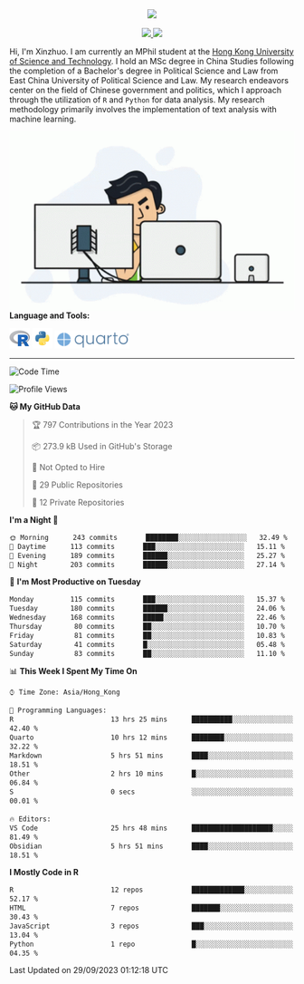 <div align='center'>
<img src='https://readme-typing-svg.herokuapp.com?font=Lora&color=4d3900&center=true&lines=HKUST+Mphil+in+SOSC;Focus+on+China;Code+for+PoliSci'/>
</div>

<p align='center'>
 <a href
='https://www.linkedin.com/in/xinzhuo-huang-5161011ba/' target='_blank'>
        <img src='https://img.shields.io/badge/linkedin%20-%230077B5.svg?&style=for-the-badge&logo=linkedin&logoColor=white'/>
    </a>
 <a href='https://twitter.com/HsinchoH' target='_blank'>
        <img src='https://img.shields.io/badge/Twitter-1DA1F2?style=for-the-badge&logo=twitter&logoColor=white'/>
    </a>
    </p>
    
Hi, I'm Xinzhuo. I am currently an MPhil student at the [Hong Kong University of Science and Technology](https://sosc.hkust.edu.hk/node/613). I hold an MSc degree in China Studies following the completion of a Bachelor's degree in Political Science and Law from East China University of Political Science and Law. My research endeavors center on the field of Chinese government and politics, which I approach through the utilization of `R` and `Python` for data analysis. My research methodology primarily involves the implementation of text analysis with machine learning.




<img align='right' src="https://github.com/xinzhuohkust/xinzhuohkust/blob/main/programmer.gif" width="590">



**Language and Tools:**  

<code><img height="36" src="https://raw.githubusercontent.com/github/explore/80688e429a7d4ef2fca1e82350fe8e3517d3494d/topics/r/r.png"></code>
<code><img height="36" src="https://raw.githubusercontent.com/github/explore/80688e429a7d4ef2fca1e82350fe8e3517d3494d/topics/python/python.png"></code>
<code><img height="32" src="https://github.com/quarto-dev/quarto-r/blob/main/man/figures/quarto.png"></code>

---
<!--START_SECTION:waka-->
![Code Time](http://img.shields.io/badge/Code%20Time-975%20hrs%2033%20mins-blue)

![Profile Views](http://img.shields.io/badge/Profile%20Views-12-blue)

**🐱 My GitHub Data** 

> 🏆 797 Contributions in the Year 2023
 > 
> 📦 273.9 kB Used in GitHub's Storage 
 > 
> 🚫 Not Opted to Hire
 > 
> 📜 29 Public Repositories 
 > 
> 🔑 12 Private Repositories  
 > 
**I'm a Night 🦉** 

```text
🌞 Morning      243 commits       ████████░░░░░░░░░░░░░░░░░   32.49 % 
🌆 Daytime      113 commits       ███░░░░░░░░░░░░░░░░░░░░░░   15.11 % 
🌃 Evening      189 commits       ██████░░░░░░░░░░░░░░░░░░░   25.27 % 
🌙 Night        203 commits       ██████░░░░░░░░░░░░░░░░░░░   27.14 % 

```
📅 **I'm Most Productive on Tuesday** 

```text
Monday         115 commits       ███░░░░░░░░░░░░░░░░░░░░░░   15.37 % 
Tuesday        180 commits       ██████░░░░░░░░░░░░░░░░░░░   24.06 % 
Wednesday      168 commits       █████░░░░░░░░░░░░░░░░░░░░   22.46 % 
Thursday        80 commits       ██░░░░░░░░░░░░░░░░░░░░░░░   10.70 % 
Friday          81 commits       ██░░░░░░░░░░░░░░░░░░░░░░░   10.83 % 
Saturday        41 commits       █░░░░░░░░░░░░░░░░░░░░░░░░   05.48 % 
Sunday          83 commits       ██░░░░░░░░░░░░░░░░░░░░░░░   11.10 % 

```


📊 **This Week I Spent My Time On** 

```text
⌚︎ Time Zone: Asia/Hong_Kong

💬 Programming Languages: 
R                        13 hrs 25 mins      ██████████░░░░░░░░░░░░░░░   42.40 % 
Quarto                   10 hrs 12 mins      ████████░░░░░░░░░░░░░░░░░   32.22 % 
Markdown                 5 hrs 51 mins       ████░░░░░░░░░░░░░░░░░░░░░   18.51 % 
Other                    2 hrs 10 mins       █░░░░░░░░░░░░░░░░░░░░░░░░   06.84 % 
S                        0 secs              ░░░░░░░░░░░░░░░░░░░░░░░░░   00.01 % 

🔥 Editors: 
VS Code                  25 hrs 48 mins      ████████████████████░░░░░   81.49 % 
Obsidian                 5 hrs 51 mins       ████░░░░░░░░░░░░░░░░░░░░░   18.51 % 

```

**I Mostly Code in R** 

```text
R                        12 repos            █████████████░░░░░░░░░░░░   52.17 % 
HTML                     7 repos             ███████░░░░░░░░░░░░░░░░░░   30.43 % 
JavaScript               3 repos             ███░░░░░░░░░░░░░░░░░░░░░░   13.04 % 
Python                   1 repo              █░░░░░░░░░░░░░░░░░░░░░░░░   04.35 % 

```



 Last Updated on 29/09/2023 01:12:18 UTC
<!--END_SECTION:waka-->
    
    
    
    
    
    
    
    
